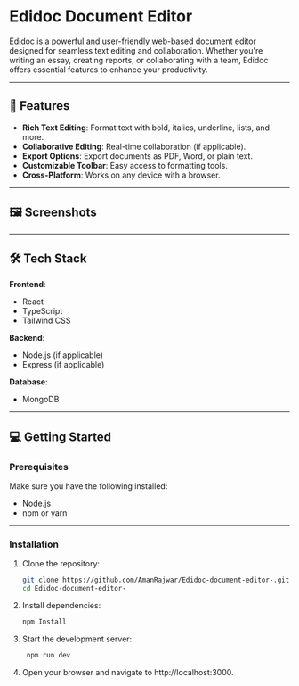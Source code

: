 
# Edidoc Document Editor

Edidoc is a powerful and user-friendly web-based document editor designed for seamless text editing and collaboration. Whether you're writing an essay, creating reports, or collaborating with a team, Edidoc offers essential features to enhance your productivity.

---

## 🚀 Features

- **Rich Text Editing**: Format text with bold, italics, underline, lists, and more.
- **Collaborative Editing**: Real-time collaboration (if applicable).
- **Export Options**: Export documents as PDF, Word, or plain text.
- **Customizable Toolbar**: Easy access to formatting tools.
- **Cross-Platform**: Works on any device with a browser.

---

## 🖼️ Screenshots



---

## 🛠️ Tech Stack

**Frontend**:
- React
- TypeScript
- Tailwind CSS

**Backend**:
- Node.js (if applicable)
- Express (if applicable)

**Database**:
- MongoDB 

---

## 💻 Getting Started

### Prerequisites

Make sure you have the following installed:
- Node.js
- npm or yarn

---

### Installation

1. Clone the repository:

   ```bash
   git clone https://github.com/AmanRajwar/Edidoc-document-editor-.git
   cd Edidoc-document-editor-

2. Install dependencies:

   ```bash
   npm Install
   
3. Start the development server:

   ```bash
    npm run dev
   

4. Open your browser and navigate to http://localhost:3000.



   
